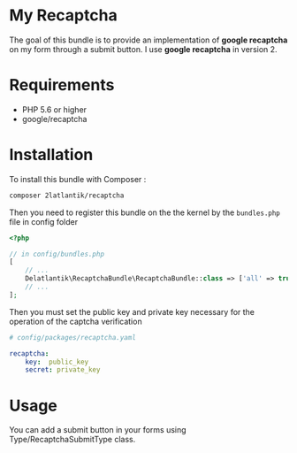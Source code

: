 # My Recaptcha

The goal of this bundle is to provide an implementation of **google recaptcha** on my form through a submit button. I use **google recaptcha** in version 2.

# Requirements

- PHP 5.6 or higher
- google/recaptcha

# Installation 

To install this bundle with Composer :

```bash
composer 2latlantik/recaptcha
```

Then you need to register this bundle on the the kernel by the ``bundles.php`` file in config folder

```php
<?php

// in config/bundles.php
[
    // ...
    Delatlantik\RecaptchaBundle\RecaptchaBundle::class => ['all' => true],
    // ...
];
```

Then you must set the public key and private key necessary for the operation of the captcha verification

``` yaml
# config/packages/recaptcha.yaml

recaptcha:
    key:  public_key
    secret: private_key
```

# Usage

You can add a submit button in your forms using Type/RecaptchaSubmitType class. 